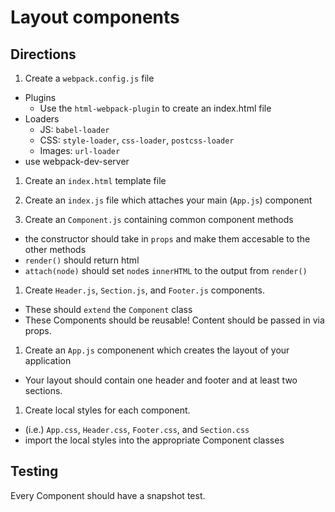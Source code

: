 # Layout components

## Directions

1. Create a `webpack.config.js` file
  * Plugins
    * Use the `html-webpack-plugin` to create an index.html file
  * Loaders
    * JS: `babel-loader`
    * CSS: `style-loader`, `css-loader`, `postcss-loader`
    * Images: `url-loader`
  * use webpack-dev-server

1. Create an `index.html` template file

1. Create an `index.js` file which attaches your main (`App.js`) component

1. Create an `Component.js` containing common component methods
  * the constructor should take in `props` and make them accesable to the other methods
  * `render()` should return html
  * `attach(node)` should set `node`s `innerHTML` to the output from `render()`

1. Create `Header.js`, `Section.js`, and `Footer.js` components.
  * These should `extend` the `Component` class
  * These Components should be reusable! Content should be passed in via props.

1. Create an `App.js` componenent which creates the layout of your application
  * Your layout should contain one header and footer and at least two sections.

1. Create local styles for each component.
  * (i.e.) `App.css`, `Header.css`, `Footer.css`, and `Section.css`
  * import the local styles into the appropriate Component classes

## Testing

Every Component should have a snapshot test.
